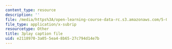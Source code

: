 ```yaml
---
content_type: resource
description: ''
file: /media/https%3A/open-learning-course-data-rc.s3.amazonaws.com/5-08j-biological-chemistry-ii-spring-2016/e21189703a055ea48b6527c794d14e7b_H0ubjnHa5rY.vtt
file_type: application/x-subrip
resourcetype: Other
title: 3play caption file
uid: e2118970-3a05-5ea4-8b65-27c794d14e7b
---
```

